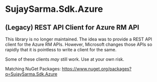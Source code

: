 # SujaySarma.Sdk.Azure
(Legacy) REST API Client for Azure RM API
---

This library is no longer maintained. The idea was to provide a REST API client for the Azure RM APIs. However, Microsoft changes those APIs so rapidly that it is pointless to write a client for the same. 

Some of these clients *may* still work. Use at your own risk.

Matching NuGet Packages:
https://www.nuget.org/packages?q=SujaySarma.Sdk.Azure 
